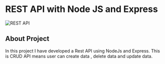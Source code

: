 # REST API with Node JS and Express

![REST API](https://i.ibb.co/7GWCCbp/Screenshot-2020-07-12-at-08-30-32.png)

## About Project

In this project I have developed a Rest API using NodeJs and Express. This is CRUD API means user can create data , delete data and update data.
